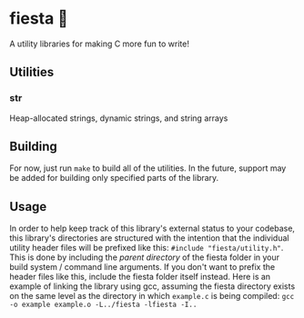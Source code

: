 # fiesta 🎉
A utility libraries for making C more fun to write!

## Utilities
### str
Heap-allocated strings, dynamic strings, and string arrays

## Building
For now, just run `make` to build all of the utilities. In the future, support may be added for building only specified parts of the library.

## Usage
In order to help keep track of this library's external status to your codebase, this library's directories are structured with the intention that the individual utility header files will be prefixed like this: `#include "fiesta/utility.h"`. This is done by including the *parent directory* of the fiesta folder in your build system / command line arguments. If you don't want to prefix the header files like this, include the fiesta folder itself instead. Here is an example of linking the library using gcc, assuming the fiesta directory exists on the same level as the directory in which `example.c` is being compiled: `gcc -o example example.o -L../fiesta -lfiesta -I..`